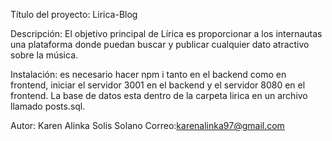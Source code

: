 Título del proyecto: Lirica-Blog

Descripción: El objetivo principal de Lírica es proporcionar a los internautas una plataforma donde puedan buscar y publicar cualquier dato atractivo sobre la música. 

Instalación: es necesario hacer npm i tanto en el backend como en frontend, iniciar el servidor 3001 en el backend y el servidor 8080 en el frontend. La base de datos esta dentro de la carpeta lirica en un archivo llamado posts.sql.

Autor: Karen Alinka Solis Solano Correo:karenalinka97@gmail.com

